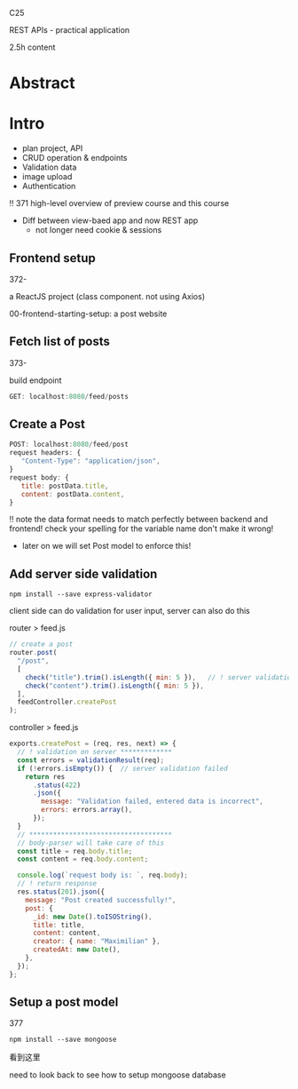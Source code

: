 C25

REST APIs - practical application

2.5h content





# Abstract







# Intro

+ plan project, API
+ CRUD operation & endpoints
+ Validation data
+ image upload
+ Authentication



:bangbang: 371 high-level overview of preview course and this course

+ Diff between view-baed app and now REST app
  + not longer need cookie & sessions



## Frontend setup

372-

a ReactJS project (class component. not using Axios)

00-frontend-starting-setup: a post website



## Fetch list of posts

373-

build endpoint 

```js
GET: localhost:8080/feed/posts
```





## Create a Post

```js
POST: localhost:8080/feed/post
request headers: {
   "Content-Type": "application/json",
}
request body: {
   title: postData.title,
   content: postData.content,
}
```

:bangbang: note the data format needs to match perfectly between backend and frontend! check your spelling for the variable name don't make it wrong!

+ later on we will set Post model to enforce this!





## Add server side validation

```console
npm install --save express-validator
```

client side can do validation for user input, server can also do this



router > feed.js

```js
// create a post
router.post(
  "/post",
  [ 
    check("title").trim().isLength({ min: 5 }),   // ! server validation
    check("content").trim().isLength({ min: 5 }),
  ],
  feedController.createPost
);
```

controller > feed.js

```js
exports.createPost = (req, res, next) => {
  // ! validation on server *************
  const errors = validationResult(req);
  if (!errors.isEmpty()) {  // server validation failed
    return res
      .status(422)
      .json({
        message: "Validation failed, entered data is incorrect",
        errors: errors.array(),
      });
  }
  // ************************************
  // body-parser will take care of this
  const title = req.body.title;
  const content = req.body.content;

  console.log(`request body is: `, req.body);
  // ! return response
  res.status(201).json({
    message: "Post created successfully!",
    post: {
      _id: new Date().toISOString(),
      title: title,
      content: content,
      creator: { name: "Maximilian" },
      createdAt: new Date(),
    },
  });
};
```



## Setup a post model

377

```console
npm install --save mongoose
```

看到这里

need to look back to see how to setup mongoose database

